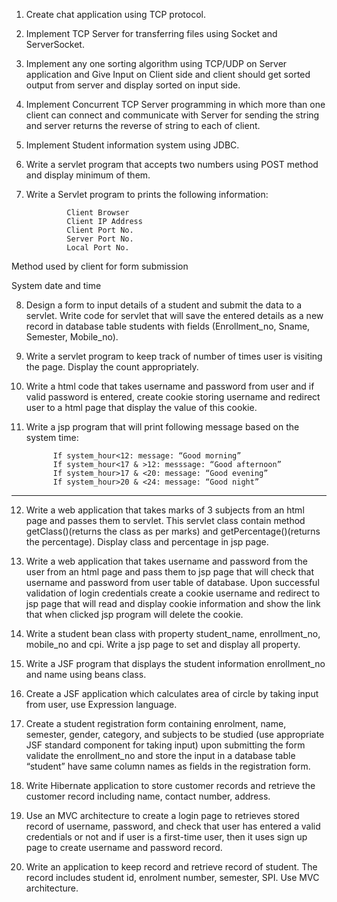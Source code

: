 
1. Create chat application using TCP protocol. 

2. Implement TCP Server for transferring files using Socket and ServerSocket. 

3. Implement any one sorting algorithm using TCP/UDP on Server application and Give Input on Client side and client should get sorted output from server and display sorted on input side. 

4. Implement Concurrent TCP Server programming in which more than one client can connect and communicate with Server for sending the string and server returns the reverse of string to each of client. 

5. Implement Student information system using JDBC. 

6. Write a servlet program that accepts two numbers using POST method and display minimum of them. 

7. Write a Servlet program to prints the following information: 

                Client Browser  
                Client IP Address  
                Client Port No.  
                Server Port No.  
                Local Port No. 

Method used by client for form submission 

System date and time 

8. Design a form to input details of a student and submit the data to a servlet. Write code for servlet that will save the entered details as a new record in database table students with fields (Enrollment_no, Sname, Semester, Mobile_no). 

9. Write a servlet program to keep track of number of times user is visiting the page. Display the count appropriately. 

10. Write a html code that takes username and password from user and if valid password is entered, create cookie storing username and redirect user to a html page that display the value of this cookie. 

11. Write a jsp program that will print following message based on the system time: 

              If system_hour<12: message: “Good morning” 
              If system_hour<17 & >12: messsage: “Good afternoon” 
              If system_hour>17 & <20: message: “Good evening” 
              If system_hour>20 & <24: message: “Good night” 

---

12. Write a web application that takes marks of 3 subjects from an html page and passes them to servlet. This servlet class contain method getClass()(returns the class as per marks) and getPercentage()(returns the percentage). Display class and percentage in jsp page. 

13. Write a web application that takes username and password from the user from an html page and pass them to jsp page that will check that username and password from user table of database. Upon successful validation of login credentials create a cookie username and redirect to jsp page that will read and display cookie information and show the link that when clicked jsp program will delete the cookie. 

14. Write a student bean class with property student_name, enrollment_no, mobile_no and cpi. Write a jsp page to set and display all property. 

15. Write a JSF program that displays the student information enrollment_no and name using beans class. 

16. Create a JSF application which calculates area of circle by taking input from user, use Expression language. 

17. Create a student registration form containing enrolment, name, semester, gender, category, and subjects to be studied (use appropriate JSF standard component for taking input) upon submitting the form validate the enrollment_no and store the input in a database table “student” have same column names as fields in the registration form. 

18. Write Hibernate application to store customer records and retrieve the customer record including name, contact number, address. 

19. Use an MVC architecture to create a login page to retrieves stored record of username, password, and check that user has entered a valid credentials or not and if user is a first-time user, then it uses sign up page to create username and password record. 

20. Write an application to keep record and retrieve record of student. The record includes student id, enrolment number, semester, SPI. Use MVC architecture. 
